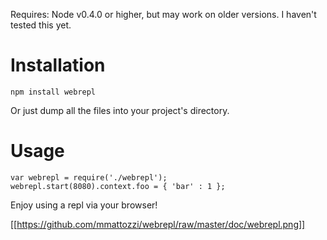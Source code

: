 Requires: Node v0.4.0 or higher, but may work on older versions. I haven't tested this yet.

Installation
=================

    npm install webrepl
    
Or just dump all the files into your project's directory.

Usage
=================

    var webrepl = require('./webrepl');
    webrepl.start(8080).context.foo = { 'bar' : 1 };

Enjoy using a repl via your browser!

[[https://github.com/mmattozzi/webrepl/raw/master/doc/webrepl.png]]
